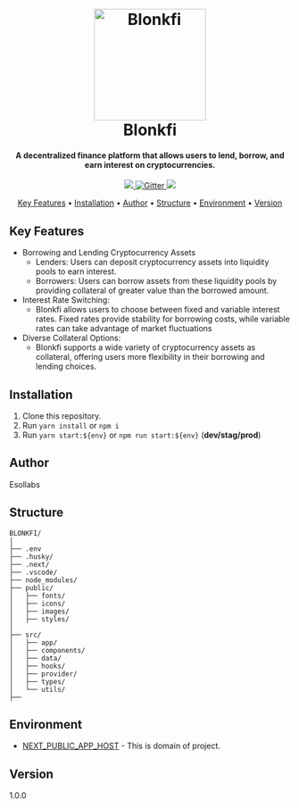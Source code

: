 <h1 align="center">
  <br>
  <a href="https://blonkfi.vertiree.com/"><img src="https://i.imgur.com/hxxwzrq.png" alt="Blonkfi" width="200"></a>
  <br>
  Blonkfi
  <br>
</h1>

<h4 align="center"> A decentralized finance platform that allows users to lend, borrow, and earn interest on cryptocurrencies.</h4>

<p align="center">
 <a href="https://img.shields.io/badge/React-20232A?style=for-the-badge&logo=react&logoColor=61DAFB">
      <img src="https://img.shields.io/badge/React-20232A?style=for-the-badge&logo=react&logoColor=61DAFB">
  </a>
  <a href="https://img.shields.io/badge/TypeScript-007ACC?style=for-the-badge&logo=typescript&logoColor=white">
    <img src="https://img.shields.io/badge/TypeScript-007ACC?style=for-the-badge&logo=typescript&logoColor=white"
         alt="Gitter">
  </a>
  <a href="https://img.shields.io/badge/Tailwind_CSS-38B2AC?style=for-the-badge&logo=tailwind-css&logoColor=white"><img src="https://img.shields.io/badge/Tailwind_CSS-38B2AC?style=for-the-badge&logo=tailwind-css&logoColor=white"></a>
 
 
</p>

<p align="center">
  <a href="#key-features">Key Features</a> •
  <a href="#installation">Installation</a> •
  <a href="#author">Author</a> •
  <a href="#structure">Structure</a> •
  <a href="#environment">Environment</a> •
  <a href="#version">Version</a>
</p>

## Key Features

- Borrowing and Lending Cryptocurrency Assets
  - Lenders: Users can deposit cryptocurrency assets into liquidity pools to earn interest.
  - Borrowers: Users can borrow assets from these liquidity pools by providing collateral of greater value than the borrowed amount.
- Interest Rate Switching:
  - Blonkfi allows users to choose between fixed and variable interest rates. Fixed rates provide stability for borrowing costs, while variable rates can take advantage of market fluctuations
- Diverse Collateral Options:
  - Blonkfi supports a wide variety of cryptocurrency assets as collateral, offering users more flexibility in their borrowing and lending choices.

## Installation

1. Clone this repository.
2. Run `yarn install` or `npm i`
3. Run `yarn start:${env}` or `npm run start:${env}` (**dev/stag/prod**)

## Author

Esollabs

## Structure

```plaintext
BLONKFI/
│
├── .env
├── .husky/
├── .next/
├── .vscode/
├── node_modules/
├── public/
│   ├── fonts/
│   ├── icons/
│   ├── images/
│   ├── styles/
│
├── src/
│   ├── app/
│   ├── components/
│   ├── data/
│   ├── hooks/
│   ├── provider/
│   ├── types/
│   └── utils/
├──
```

## Environment

- [NEXT_PUBLIC_APP_HOST](#environment) - This is domain of project.

## Version

1.0.0

```

```

